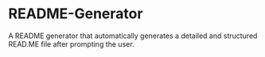 # README-Generator
A README generator that automatically generates a detailed and structured READ.ME file after prompting the user.

